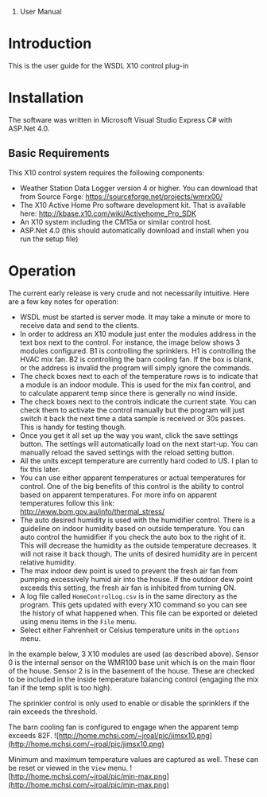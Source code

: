   1. User Manual

# Introduction #

This is the user guide for the WSDL X10 control plug-in


# Installation #
The software was written in Microsoft Visual Studio Express C# with ASP.Net 4.0.

## Basic Requirements ##
This X10 control system requires the following components:
  * Weather Station Data Logger version 4 or higher.  You can download that from Source Forge: https://sourceforge.net/projects/wmrx00/
  * The X10 Active Home Pro software development kit.  That is available here: http://kbase.x10.com/wiki/Activehome_Pro_SDK
  * An X10 system including the CM15a or similar control host.
  * ASP.Net 4.0 (this should automatically download and install when you run the setup file)


# Operation #

The current early release is very crude and not necessarily intuitive.  Here are a few key notes for operation:
  * WSDL must be started is server mode.  It may take a minute or more to receive data and send to the clients.
  * In order to address an X10 module just enter the modules address in the text box next to the control.  For instance, the image below shows 3 modules configured.  B1 is controlling the sprinklers.  H1 is controlling the HVAC mix fan.  B2 is controlling the barn cooling fan.  If the box is blank, or the address is invalid the program will simply ignore the commands.
  * The check boxes next to each of the temperature rows is to indicate that a module is an indoor module.  This is used for the mix fan control, and to calculate apparent temp since there is generally no wind inside.
  * The check boxes next to the controls indicate the current state.  You can check them to activate the control manually but the program will just switch it back the next time a data sample is received or 30s passes.  This is handy for testing though.
  * Once you get it all set up the way you want, click the save settings button.  The settings will automatically load on the next start-up.  You can manually reload the saved settings with the reload setting button.
  * All the units except temperature are currently hard coded to US.  I plan to fix this later.
  * You can use either apparent temperatures or actual temperatures for control.  One of the big benefits of this control is the ability to control based on apparent temperatures. For more info on apparent temperatures follow this link: http://www.bom.gov.au/info/thermal_stress/
  * The auto desired humidity is used with the humidifier control.  There is a guideline on indoor humidity based on outside temperature.  You can auto control the humidifier if you check the auto box to the right of it.  This will decrease the humidity as the outside temperature decreases.  It will not raise it back though.  The units of desired humidity are in percent relative humidity.
  * The max indoor dew point is used to prevent the fresh air fan from pumping excessively humid air into the house.  If the outdoor dew point exceeds this setting, the fresh air fan is inhibited from turning ON.
  * A log file called `HomeControlLog.csv` is in the same directory as the program.  This gets updated with every X10 command so you can see the history of what happened when.  This file can be exported or deleted using menu items in the `File` menu.
  * Select either Fahrenheit or Celsius temperature units in the `options` menu.

In the example below, 3 X10 modules are used (as described above).  Sensor 0 is the internal sensor on the WMR100 base unit which is on the main floor of the house.  Sensor 2 is in the basement of the house.  These are checked to be included in the inside temperature balancing control (engaging the mix fan if the temp split is too high).

The sprinkler control is only used to enable or disable the sprinklers if the rain exceeds the threshold.

The barn cooling fan is configured to engage when the apparent temp exceeds 82F.
![http://home.mchsi.com/~jroal/pic/jimsx10.png](http://home.mchsi.com/~jroal/pic/jimsx10.png)

Minimum and maximum temperature values are captured as well.  These can be reset or viewed in the `View` menu.
![http://home.mchsi.com/~jroal/pic/min-max.png](http://home.mchsi.com/~jroal/pic/min-max.png)